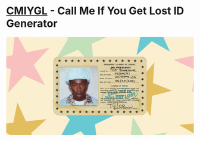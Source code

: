 # [CMIYGL](https://ntho6.github.io/CMIYGL/) - Call Me If You Get Lost ID Generator
<div align="center">
  <img src="/images/og.jpg" width="1200">
</div>
